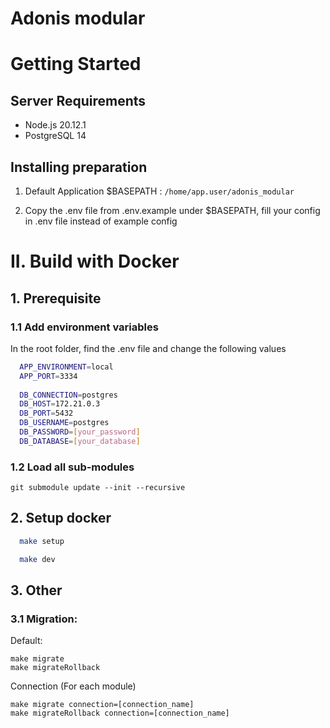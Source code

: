 # Adonis modular

# Getting Started

## Server Requirements

- Node.js 20.12.1
- PostgreSQL 14

## Installing preparation

1. Default Application $BASEPATH : `/home/app.user/adonis_modular`

2. Copy the .env file from .env.example under $BASEPATH, fill your config in .env file instead of example config

# II. Build with Docker

## 1. Prerequisite

### 1.1 Add environment variables
In the root folder, find the .env file and change the following values

```bash
  APP_ENVIRONMENT=local
  APP_PORT=3334
  
  DB_CONNECTION=postgres
  DB_HOST=172.21.0.3
  DB_PORT=5432
  DB_USERNAME=postgres
  DB_PASSWORD=[your_password]
  DB_DATABASE=[your_database]
```

### 1.2 Load all sub-modules

```
git submodule update --init --recursive
```

## 2. Setup docker

```bash
  make setup
```

```bash
  make dev
```

## 3. Other

### 3.1 Migration:

Default:
```
make migrate
make migrateRollback
```

Connection (For each module)
```
make migrate connection=[connection_name]
make migrateRollback connection=[connection_name]
```
